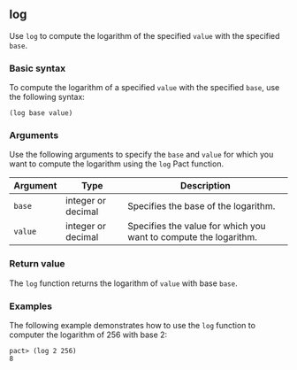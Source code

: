 ## log

Use `log` to compute the logarithm of the specified `value` with the specified `base`.

### Basic syntax

To compute the logarithm of a specified `value` with the specified `base`, use the following syntax:

```pact
(log base value)
```

### Arguments

Use the following arguments to specify the `base` and `value` for which you want to compute the logarithm using the `log` Pact function.

| Argument | Type | Description |
| --- | --- | --- |
| `base` | integer or decimal | Specifies the base of the logarithm. |
| `value` | integer or decimal | Specifies the value for which you want to compute the logarithm. |

### Return value

The `log` function returns the logarithm of `value` with base `base`.

### Examples

The following example demonstrates how to use the `log` function to computer the logarithm of 256 with base 2:

```pact
pact> (log 2 256)
8
```
